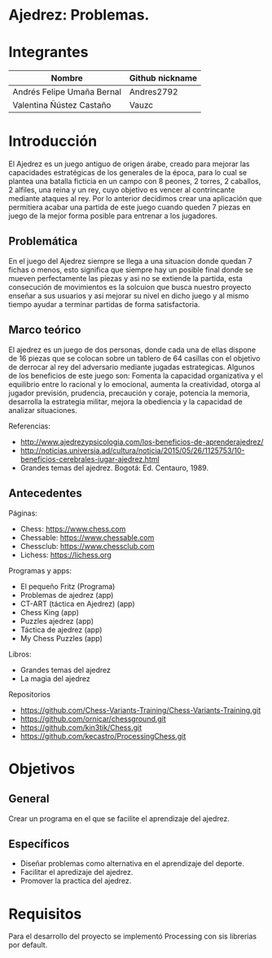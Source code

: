 ﻿# Ajedrez: Problemas.

# Integrantes

| Nombre                     | Github nickname |
|----------------------------|-----------------|
| Andrés Felipe Umaña Bernal |   Andres2792    |
| Valentina Ñústez Castaño   |   Vauzc         |

# Introducción

El Ajedrez es un juego antiguo de origen árabe, creado para mejorar las capacidades estratégicas de los generales de la época, para lo cual se plantea una batalla ficticia en un campo con 8 peones, 2 torres, 2 caballos, 2 alfiles, una reina y un rey, cuyo objetivo es vencer al contrincante mediante ataques al rey. Por lo anterior decidimos crear una aplicación que permitiera acabar una partida de este juego cuando queden 7 piezas en juego de la mejor forma posible para entrenar a los jugadores.


## Problemática

En el juego del Ajedrez siempre se llega a una situacion donde quedan 7 fichas o menos, esto significa que siempre hay un posible final donde se mueven perfectamente las piezas y asi no se extiende la partida, esta consecución de movimientos es la solcuion que busca nuestro proyecto enseñar a sus usuarios y asi mejorar su nivel en dicho juego y al mismo tiempo ayudar a terminar partidas de forma satisfactoria.

## Marco teórico
El ajedrez es un juego de dos personas, donde cada una de ellas dispone de 16 piezas que se colocan sobre un tablero de 64 casillas con el objetivo de derrocar al rey del adversario mediante jugadas estrategicas. Algunos de los beneficios de este juego son: Fomenta la capacidad organizativa y el equilibrio entre lo racional y lo emocional, aumenta la creatividad, otorga al jugador previsión, prudencia, precaución y coraje, potencia la memoria, desarrolla la estrategia militar, mejora la obediencia y la capacidad de analizar situaciones.


Referencias:
- http://www.ajedrezypsicologia.com/los-beneficios-de-aprenderajedrez/
- http://noticias.universia.ad/cultura/noticia/2015/05/26/1125753/10-beneficios-cerebrales-jugar-ajedrez.html
- Grandes temas del ajedrez. Bogotá: Ed. Centauro, 1989.

## Antecedentes
Páginas:
- Chess: https://www.chess.com
- Chessable: https://www.chessable.com
- Chessclub: https://www.chessclub.com
- Lichess: https://lichess.org

Programas y apps:
- El pequeño Fritz (Programa)
- Problemas de ajedrez (app)
- CT-ART (táctica en Ajedrez) (app)
- Chess King (app)
- Puzzles ajedrez (app)
- Táctica de ajedrez (app)
- My Chess Puzzles (app)

Libros:
- Grandes temas del ajedrez
- La magia del ajedrez

Repositorios
- https://github.com/Chess-Variants-Training/Chess-Variants-Training.git
- https://github.com/ornicar/chessground.git
- https://github.com/kin3tik/Chess.git
- https://github.com/kecastro/ProcessingChess.git
# Objetivos

## General

Crear un programa en el que se facilite el aprendizaje del ajedrez.

## Específicos

- Diseñar problemas como alternativa en el aprendizaje del deporte.
- Facilitar el apredizaje del ajedrez.
- Promover la practica del ajedrez.

# Requisitos
Para el desarrollo del proyecto se implementó Processing con sis librerias por default.
